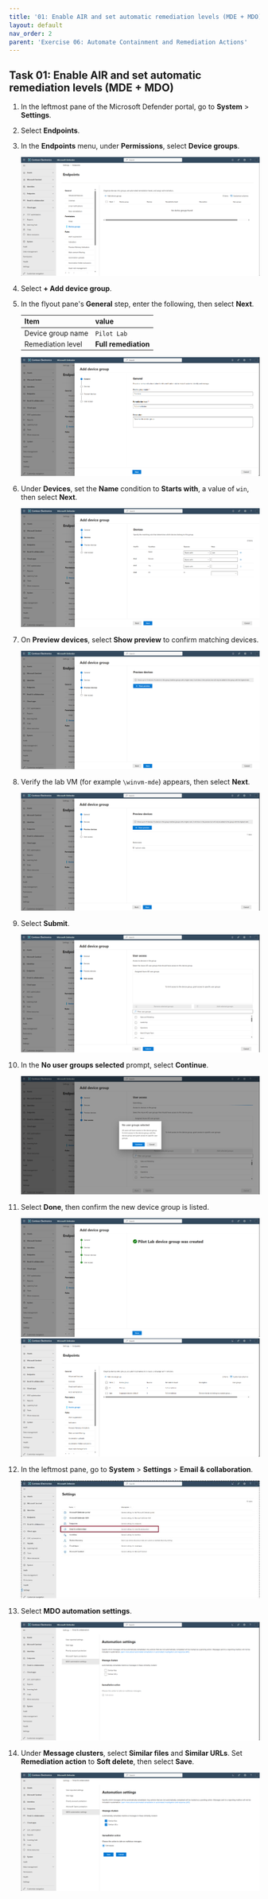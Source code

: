 ```yaml
---
title: '01: Enable AIR and set automatic remediation levels (MDE + MDO)'
layout: default
nav_order: 2
parent: 'Exercise 06: Automate Containment and Remediation Actions'
---
```


## Task 01: Enable AIR and set automatic remediation levels (MDE + MDO)

1. In the leftmost pane of the Microsoft Defender portal, go to **System** > **Settings**.

1. Select **Endpoints**.

1. In the **Endpoints** menu, under **Permissions**, select **Device groups**.  

    ![Containment-1.png](../../media/Containment-1.png)

1. Select **+ Add device group**. 

1. In the flyout pane's **General** step, enter the following, then select **Next**. 

    | Item | value |
    |:---------|:---------|
    | Device group name   | `Pilot Lab`  |
    | Remediation level  | **Full remediation**  |

    ![Containment-2.png](../../media/Containment-2.png)

1. Under **Devices**, set the **Name** condition to **Starts with**, a value of `win`, then select **Next**.  

    ![Containment-3.png](../../media/Containment-3.png)

1. On **Preview devices**, select **Show preview** to confirm matching devices.  

    ![Containment-4.png](../../media/Containment-4.png)

1. Verify the lab VM (for example `\winvm-mde`) appears, then select **Next**.  

    ![Containment-5.png](../../media/Containment-5.png)

1. Select **Submit**.  

    ![Containment-6.png](../../media/Containment-6.png)

1. In the **No user groups selected** prompt, select **Continue**.  

    ![Containment-7.png](../../media/Containment-7.png)

1. Select **Done**, then confirm the new device group is listed.  

    ![Containment-8.png](../../media/Containment-8.png)  
    ![Containment-9.png](../../media/Containment-9.png)

1. In the leftmost pane, go to **System** > **Settings** > **Email & collaboration**.  

    ![aacae27a-59a0-40e6-9289-4c3eb245679b.jpg](../../media/aacae27a-59a0-40e6-9289-4c3eb245679b.jpg)

1. Select **MDO automation settings**.  

    ![Containment-11.png](../../media/Containment-11.png)

1. Under **Message clusters**, select **Similar files** and **Similar URLs**. Set **Remediation action** to **Soft delete**, then select **Save**.  

    ![Containment-12.png](../../media/Containment-12.png)

